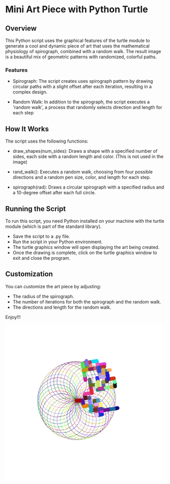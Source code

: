 # Mini Art Piece with Python Turtle

## Overview
This Python script uses the graphical features of the turtle module to generate a cool and  dynamic piece of art that uses the mathematical physiology of spirograph, combined with a random walk. The result image is a beautiful mix of geometric patterns with randomized, colorful paths.

### Features

- Spirograph: The script creates uses spirograph pattern by drawing circular paths with a slight offset after each iteration, resulting in a complex design.

- Random Walk: In addition to the spirograph, the script executes a 'random walk', a process that randomly selects direction and length for each step


## How It Works

The script uses the following functions:

- draw_shapes(num_sides): Draws a shape with a specified number of sides, each side with a random length and color. (This is not used in the image)

- rand_walk(): Executes a random walk, choosing from four possible directions and a random pen size, color, and length for each step.

- spirograph(rad): Draws a circular spirograph with a specified radius and a 10-degree offset after each full circle.

## Running the Script

To run this script, you need Python installed on your machine with the turtle module (which is part of the standard library).

- Save the script to a .py file.
- Run the script in your Python environment.
- The turtle graphics window will open displaying the art being created.
- Once the drawing is complete, click on the turtle graphics window to exit and close the program.

## Customization

You can customize the art piece by adjusting:

- The radius of the spirograph.
- The number of iterations for both the spirograph and the random walk.
- The directions and length for the random walk.

Enjoy!!!

![Spirograph with random walk](image.png)